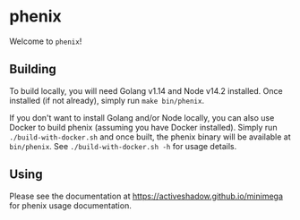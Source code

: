# phenix

Welcome to `phenix`!

## Building

To build locally, you will need Golang v1.14 and Node v14.2 installed. Once
installed (if not already), simply run `make bin/phenix`.

If you don't want to install Golang and/or Node locally, you can also use
Docker to build phenix (assuming you have Docker installed). Simply run
`./build-with-docker.sh` and once built, the phenix binary will be available
at `bin/phenix`. See `./build-with-docker.sh -h` for usage details.

## Using

Please see the documentation at https://activeshadow.github.io/minimega for
phenix usage documentation.